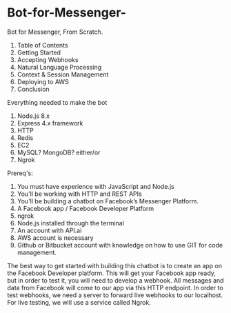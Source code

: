 # Bot-for-Messenger-
Bot for Messenger, From Scratch. 

1. Table of Contents
2. Getting Started
3. Accepting Webhooks
4. Natural Language Processing
5. Context & Session Management
6. Deploying to AWS
7. Conclusion


Everything needed to make the bot

1. Node.js 8.x
2. Express 4.x framework
3. HTTP
4. Redis
5. EC2
6. MySQL? MongoDB? either/or
7. Ngrok


Prereq's:

1. You must have experience with JavaScript and Node.js
2. You'll be working with HTTP and REST APIs
3. You'll be building a chatbot on Facebook’s Messenger Platform.
4. A Facebook app / Facebook Developer Platform
5. ngrok 
6. Node.js installed through the terminal
7. An account with API.ai
8. AWS account is necessary
9. Github or Bitbucket account with knowledge on how to use GIT for code management.

The best way to get started with building this chatbot is to create an app on the Facebook Developer platform.
This will get your Facebook app ready, but in order to test it, you will need to develop a webhook.
All messages and data from Facebook will come to our app via this HTTP endpoint. 
In order to test webhooks, we need a server to forward live webhooks to our localhost.
For live testing, we will use a service called Ngrok.



